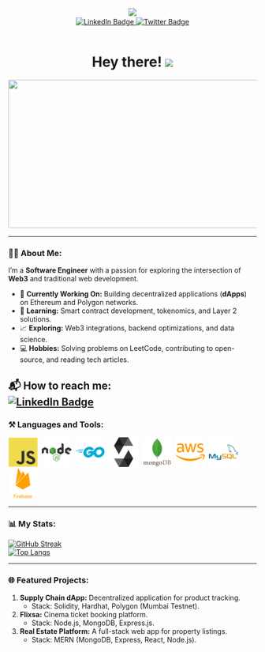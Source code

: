 <div id="header" align="center">
  <img src="https://media.giphy.com/media/M9gbBd9nbDrOTu1Mqx/giphy.gif" width="100"/>
  <div id="badges">
    <a href="https://www.linkedin.com/in/mubarak-abdullateef-b8669b244/">
      <img src="https://img.shields.io/badge/LinkedIn-blue?style=for-the-badge&logo=linkedin&logoColor=white" alt="LinkedIn Badge"/>
    </a>
    <a href="https://twitter.com/tech_lateef">
      <img src="https://img.shields.io/badge/Twitter-blue?style=for-the-badge&logo=twitter&logoColor=white" alt="Twitter Badge"/>
    </a>
  </div>
  <img src="https://komarev.com/ghpvc/?username=techlateef&style=flat-square&color=blue" alt=""/>
  <h1>
    Hey there! 
    <img src="https://media.giphy.com/media/hvRJCLFzcasrR4ia7z/giphy.gif" width="30px"/>
  </h1>
</div>

<div align="center">
  <img src="https://media.giphy.com/media/dWesBcTLavkZuG35MI/giphy.gif" width="600" height="300"/>
</div>

---

### 👨‍💻 About Me:
I’m a **Software Engineer** with a passion for exploring the intersection of **Web3** and traditional web development.  

- 🌟 **Currently Working On:** Building decentralized applications (**dApps**) on Ethereum and Polygon networks.  
- 🌱 **Learning:** Smart contract development, tokenomics, and Layer 2 solutions.  
- 📈 **Exploring:** Web3 integrations, backend optimizations, and data science.  
- 💻 **Hobbies:** Solving problems on LeetCode, contributing to open-source, and reading tech articles.  

📬 **How to reach me:**  
[![LinkedIn Badge](https://img.shields.io/badge/-Linkedin-blue?style=flat&logo=Linkedin&logoColor=white)](https://www.linkedin.com/in/mubarak-abdullateef-b8669b244/)  
---

### ⚒️ Languages and Tools:
<div>
  <img src="https://github.com/devicons/devicon/blob/master/icons/javascript/javascript-original.svg" title="JavaScript" alt="JavaScript" width="60" height="60"/>&nbsp;
  <img src="https://github.com/devicons/devicon/blob/master/icons/nodejs/nodejs-original-wordmark.svg" title="NodeJS" alt="NodeJS" width="60" height="60"/>&nbsp;
  <img src="https://github.com/devicons/devicon/blob/master/icons/go/go-original-wordmark.svg" title="Go" alt="Go" width="60" height="60"/>&nbsp;
  <img src="https://github.com/devicons/devicon/blob/master/icons/solidity/solidity-original.svg" title="Solidity" alt="Solidity" width="60" height="60"/>&nbsp;
  <img src="https://github.com/devicons/devicon/blob/master/icons/mongodb/mongodb-original-wordmark.svg" title="MongoDB" alt="MongoDB" width="60" height="60"/>&nbsp;
  <img src="https://github.com/devicons/devicon/blob/master/icons/amazonwebservices/amazonwebservices-plain-wordmark.svg" title="AWS" alt="AWS" width="60" height="60"/>&nbsp;
  <img src="https://github.com/devicons/devicon/blob/master/icons/mysql/mysql-original-wordmark.svg" title="MySQL" alt="MySQL" width="60" height="60"/>&nbsp;
  <img src="https://github.com/devicons/devicon/blob/master/icons/firebase/firebase-plain-wordmark.svg" title="Firebase" alt="Firebase" width="60" height="60"/>&nbsp;
</div>

---

### 📊 My Stats:
[![GitHub Streak](https://github-readme-streak-stats.herokuapp.com?user=techlateef&theme=dark&date_format=j%20M%5B%20Y%5D)](https://git.io/streak-stats)  
[![Top Langs](https://github-readme-stats.vercel.app/api/top-langs/?username=techlateef&layout=compact&theme=vision-friendly-dark)](https://github.com/anuraghazra/github-readme-stats)  

---

### 🌐 Featured Projects:
1. **Supply Chain dApp:** Decentralized application for product tracking.  
   - Stack: Solidity, Hardhat, Polygon (Mumbai Testnet).  
2. **Flixsa:** Cinema ticket booking platform.  
   - Stack: Node.js, MongoDB, Express.js.  
3. **Real Estate Platform:** A full-stack web app for property listings.  
   - Stack: MERN (MongoDB, Express, React, Node.js).  
